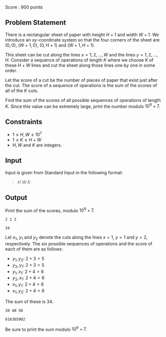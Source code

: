 Score : $900$ points

## Problem Statement

There is a rectangular sheet of paper with height $H+1$ and width $W+1$. We introduce an $xy$-coordinate system so that the four corners of the sheet are $(0, 0)$, $(W + 1, 0)$, $(0, H + 1)$ and $(W + 1, H + 1)$.

This sheet can be cut along the lines $x = 1,2,...,W$ and the lines $y = 1,2,...,H$. Consider a sequence of operations of length $K$ where we choose $K$ of these $H + W$ lines and cut the sheet along those lines one by one in some order.

Let the score of a cut be the number of pieces of paper that exist just after the cut. The score of a sequence of operations is the sum of the scores of all of the $K$ cuts.

Find the sum of the scores of all possible sequences of operations of length $K$. Since this value can be extremely large, print the number modulo $10^9 + 7$.

## Constraints

- $1 \leq H,W \leq 10^7$
- $1 \leq K \leq H + W$
- $H, W$ and $K$ are integers.

## Input

Input is given from Standard Input in the following format:

> $H$ $W$ $K$

## Output

Print the sum of the scores, modulo $10^9 + 7$.

```input1
2 1 2
```

```output1
34
```

Let $x_1$, $y_1$ and $y_2$ denote the cuts along the lines $x = 1$, $y = 1$ and $y = 2$, respectively. The six possible sequences of operations and the score of each of them are as follows:

- $y_1, y_2$: $2 + 3 = 5$
- $y_2, y_1$: $2 + 3 = 5$
- $y_1, x_1$: $2 + 4 = 6$
- $y_2, x_1$: $2 + 4 = 6$
- $x_1, y_1$: $2 + 4 = 6$
- $x_1, y_2$: $2 + 4 = 6$

The sum of these is $34$.

```input2
30 40 50
```

```output2
616365902
```

Be sure to print the sum modulo $10^9 + 7$.